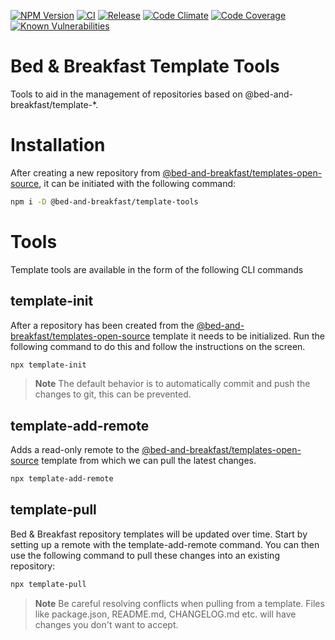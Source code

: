 [![NPM Version](https://img.shields.io/npm/v/@bed-and-breakfast/template-tools)](https://www.npmjs.com/package/@bed-and-breakfast/template-tools)
[![CI](https://github.com/bed-and-breakfast/template-tools/actions/workflows/ci.yml/badge.svg?branch=main)](https://github.com/bed-and-breakfast/template-tools/actions/workflows/ci.yml)
[![Release](https://github.com/bed-and-breakfast/template-tools/actions/workflows/release.yml/badge.svg?branch=main)](https://github.com/bed-and-breakfast/template-tools/actions/workflows/release.yml)
[![Code Climate](https://codeclimate.com/github/bed-and-breakfast/template-tools/badges/gpa.svg)](https://codeclimate.com/github/bed-and-breakfast/template-tools)
[![Code Coverage](https://codeclimate.com/github/bed-and-breakfast/template-tools/badges/coverage.svg)](https://codeclimate.com/github/bed-and-breakfast/template-tools)
[![Known Vulnerabilities](https://snyk.io/test/github/bed-and-breakfast/template-tools/badge.svg?targetFile=package.json)](https://snyk.io/test/github/bed-and-breakfast/template-tools?targetFile=package.json)

# Bed & Breakfast Template Tools

Tools to aid in the management of repositories based on @bed-and-breakfast/template-\*.

# Installation

After creating a new repository from [@bed-and-breakfast/templates-open-source](https://github.com/bed-and-breakfast/templates-open-source), it can be initiated with the following command:

```sh
npm i -D @bed-and-breakfast/template-tools
```

# Tools

Template tools are available in the form of the following CLI commands

## template-init

After a repository has been created from the [@bed-and-breakfast/templates-open-source](https://github.com/bed-and-breakfast/templates-open-source) template it needs to be initialized. Run the following command to do this and follow the instructions on the screen.

```sh
npx template-init
```

> **Note**
> The default behavior is to automatically commit and push the changes to git, this can be prevented.

## template-add-remote

Adds a read-only remote to the [@bed-and-breakfast/templates-open-source](https://github.com/bed-and-breakfast/templates-open-source) template from which we can pull the latest changes.

```sh
npx template-add-remote
```

## template-pull

Bed & Breakfast repository templates will be updated over time. Start by setting up a remote with the template-add-remote command. You can then use the following command to pull these changes into an existing repository:

```sh
npx template-pull
```

> **Note**
> Be careful resolving conflicts when pulling from a template. Files like package.json, README.md, CHANGELOG.md etc. will have changes you don't want to accept.

